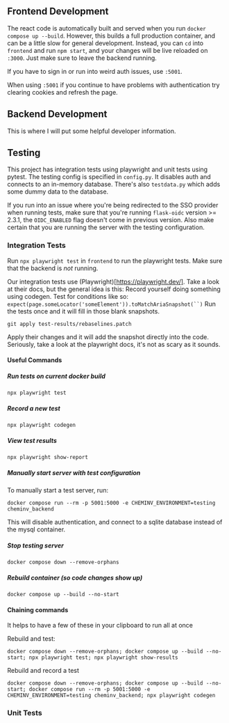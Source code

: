 ## Frontend Development

The react code is automatically built and served when you run `docker compose up --build`.
However, this builds a full production container, and can be a little slow for general development.
Instead, you can `cd` into `frontend` and run `npm start`, and your changes will be live reloaded on `:3000`.
Just make sure to leave the backend running.

If you have to sign in or run into weird auth issues, use `:5001`.

When using `:5001` if you continue to have problems with authentication try clearing cookies and refresh the page.

## Backend Development

This is where I will put some helpful developer information.

## Testing
This project has integration tests using playwright and unit tests using pytest. The testing config is specified in `config.py`. It disables auth and connects to an in-memory database. There's also `testdata.py` which adds some dummy data to the database. 

If you run into an issue where you're being redirected to the SSO provider when running tests, make sure that you're running `flask-oidc` version >= 2.3.1, the `OIDC_ENABLED` flag doesn't come in previous version. Also make certain that you are running the server with the testing configuration. 

### Integration Tests

Run `npx playwright test` in `frontend` to run the playwright tests. Make sure that the backend is _not_ running.

Our integration tests use (Playwright)[https://playwright.dev/]. Take a look at their docs, but the general idea is this: Record yourself doing something using codegen. 
Test for conditions like so:
`expect(page.someLocator('someElement')).toMatchAriaSnapshot(``)`
Run the tests once and it will fill in those blank snapshots. 
```
git apply test-results/rebaselines.patch
```
Apply their changes and it will add the snapshot directly into the code. 
Seriously, take a look at the playwright docs, it's not as scary as it sounds. 
#### Useful Commands
##### Run tests on current docker build
`npx playwright test`

##### Record a new test
`npx playwright codegen`

##### View test results
`npx playwright show-report`

##### Manually start server with test configuration
To manually start a test server, run:
```
docker compose run --rm -p 5001:5000 -e CHEMINV_ENVIRONMENT=testing cheminv_backend
```
This will disable authentication, and connect to a sqlite database instead of the mysql container.

##### Stop testing server
`docker compose down --remove-orphans`

##### Rebuild container (so code changes show up)
`docker compose up --build --no-start`

#### Chaining commands
It helps to have a few of these in your clipboard to run all at once

Rebuild and test: 
```
docker compose down --remove-orphans; docker compose up --build --no-start; npx playwright test; npx playwright show-results
```

Rebuild and record a test
```
docker compose down --remove-orphans; docker compose up --build --no-start; docker compose run --rm -p 5001:5000 -e CHEMINV_ENVIRONMENT=testing cheminv_backend; npx playwright codegen
```
### Unit Tests
